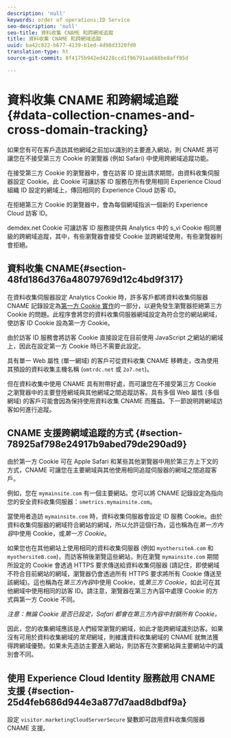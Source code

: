 ```yaml
---
description: 'null'
keywords: order of operations;ID Service
seo-description: 'null'
seo-title: 資料收集 CNAME 和跨網域追蹤
title: 資料收集 CNAME 和跨網域追蹤
uuid: ba42c822-b677-4139-b1ed-4d98d3320fd0
translation-type: ht
source-git-commit: 8f4175b942ed4228ccd1f96791aa668be8aff95d

---
```



# 資料收集 CNAME 和跨網域追蹤{#data-collection-cnames-and-cross-domain-tracking}

如果您有可在客戶造訪其他網域之前加以識別的主要進入網站，則 CNAME 將可讓您在不接受第三方 Cookie 的瀏覽器 (例如 Safari) 中使用跨網域追蹤功能。

在接受第三方 Cookie 的瀏覽器中，會在訪客 ID 提出請求期間，由資料收集伺服器設定 Cookie。此 Cookie 可讓訪客 ID 服務在所有使用相同 Experience Cloud 組織 ID 設定的網域上，傳回相同的 Experience Cloud 訪客 ID。

在拒絕第三方 Cookie 的瀏覽器中，會為每個網域指派一個新的 Experience Cloud 訪客 ID。

demdex.net Cookie 可讓訪客 ID 服務提供與 Analytics 中的 s_vi Cookie 相同層級的跨網域追蹤，其中，有些瀏覽器會接受 Cookie 並跨網域使用，有些瀏覽器則會拒絕。

## 資料收集 CNAME{#section-48fd186d376a48079769d12c4bd9f317}

在資料收集伺服器設定 Analytics Cookie 時，許多客戶都將資料收集伺服器 CNAME 記錄設定為[第一方 Cookie 實作](https://marketing.adobe.com/resources/help/en_US/whitepapers/first_party_cookies/)的一部分，以避免發生瀏覽器拒絕第三方 Cookie 的問題。此程序會將您的資料收集伺服器網域設定為符合您的網站網域，使訪客 ID Cookie 設為第一方 Cookie。

由於訪客 ID 服務會將訪客 Cookie 直接設定在目前使用 JavaScript 之網站的網域上，因此在設定第一方 Cookie 時已不需要此設定。

具有單一 Web 屬性 (單一網域) 的客戶可從資料收集 CNAME 移轉走，改為使用其預設的資料收集主機名稱 (`omtrdc.net` 或 `2o7.net`)。

但在資料收集中使用 CNAME 具有附帶好處，而可讓您在不接受第三方 Cookie 之瀏覽器中的主要登陸網域與其他網域之間追蹤訪客。具有多個 Web 屬性 (多個網域) 的客戶可能會因為保持使用資料收集 CNAME 而獲益。下一節說明跨網域訪客如何進行追蹤。

## CNAME 支援跨網域追蹤的方式 {#section-78925af798e24917b9abed79de290ad9}

由於第一方 Cookie 可在 Apple Safari 和某些其他瀏覽器中用於第三方上下文的方式，CNAME 可讓您在主要網域與其他使用相同追蹤伺服器的網域之間追蹤客戶。

例如，您在 `mymainsite.com` 有一個主要網站。您可以將 CNAME 記錄設定為指向您的安全資料收集伺服器：`smetrics.mymainsite.com`。

當使用者造訪 `mymainsite.com` 時，資料收集伺服器會設定 ID 服務 Cookie。由於資料收集伺服器的網域符合網站的網域，所以允許這個行為，這也稱為在&#x200B;*第一方內容*&#x200B;中使用 Cookie，或&#x200B;*第一方 Cookie*。

如果您也在其他網站上使用相同的資料收集伺服器 (例如 `myothersiteA.com` 和 `myothersiteB.com`)，而訪客稍後瀏覽這些網站，則在瀏覽 `mymainsite.com` 期間所設定的 Cookie 會透過 HTTPS 要求傳送給資料收集伺服器 (請記住，即使網域不符合目前網站的網域，瀏覽器仍會透過所有 HTTPS 要求將所有 Cookie 傳送至該網域)。這也稱為在&#x200B;*第三方內容*&#x200B;中使用 Cookie，或&#x200B;*第三方 Cookie*，如此可在其他網域中使用相同的訪客 ID。請注意，瀏覽器在第三方內容中處理 Cookie 的方式與第一方 Cookie 不同。

*注意：無論 Cookie 是否已設定，Safari 都會在第三方內容中封鎖所有 Cookie。*

因此，您的收集網域應該是人們經常瀏覽的網域，如此才能跨網域識別訪客。如果沒有可用於資料收集網域的&#x200B;*常見*&#x200B;網域，則維護資料收集網域的 CNAME 就無法獲得跨網域優勢。如果未先造訪主要進入網站，則訪客在次要網站與主要網站中的識別會不同。

## 使用 Experience Cloud Identity 服務啟用 CNAME 支援 {#section-25d4feb686d944e3a877d7aad8dbdf9a}

設定 `visitor.marketingCloudServerSecure` 變數即可啟用資料收集伺服器 CNAME 支援。

